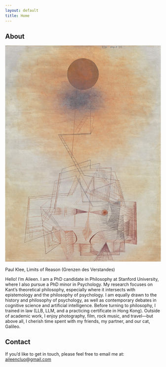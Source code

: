 ```yaml
---
layout: default
title: Home
---
```


<div class="divider"></div>

<!-- ===== About ===== -->
<h2 id="about" class="section-title">About</h2>

<div class="about-container">
  <!-- 左边：图片 -->
  <div class="about-left">
    <img src="assets/Grenzen_des_Verstandes,_Paul_Klee.jpg" alt="Profile photo" class="about-img">
    <p class="img-credit">Paul Klee, Limits of Reason (Grenzen des Verstandes)</p>
  </div>

  
  <!-- 右边：文字 -->
  <div class="about-right">
    <p>Hello! I’m Aileen. I am a PhD candidate in Philosophy at Stanford University, where I also pursue a PhD minor in Psychology. My research focuses on Kant’s theoretical philosophy, especially where it intersects with epistemology and the philosophy of psychology. I am equally drawn to the history and philosophy of psychology, as well as contemporary debates in cognitive science and artificial intelligence. Before turning to philosophy, I trained in law (LLB, LLM, and a practicing certificate in Hong Kong). Outside of academic work, I enjoy photography, film, rock music, and travel—but above all, I cherish time spent with my friends, my partner, and our cat, Galileo.</p>

    
  </div>
</div>


<!-- ===== Contact ===== -->
<h2 id="contact" class="section-title">Contact</h2>

<p>If you’d like to get in touch, please feel free to email me at: <a href="mailto:aileencluo@gmail.com">aileencluo@gmail.com</a></p>

<div class="divider"></div>


